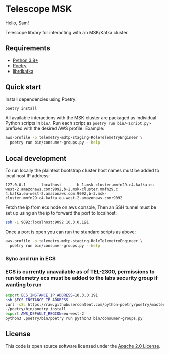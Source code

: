 # Telescope MSK

Hello, Sam!

Telescope library for interacting with an MSK/Kafka cluster.

## Requirements

* [Python 3.8+](https://www.python.org/downloads/release)
* [Poetry](https://python-poetry.org/)
* [librdkafka](https://github.com/edenhill/librdkafka)

## Quick start

Install dependencies using Poetry:

```sh
poetry install
```

All available interactions with the MSK cluster are packaged as individual Python scripts in `bin/`.
Run each script as `poetry run bin/<script.py>` prefixed with the desired AWS profile.
Example:

```sh
aws-profile -p telemetry-mdtp-staging-RoleTelemetryEngineer \
  poetry run bin/consumer-groups.py --help
```

## Local development

To run locally the plaintext bootstrap cluster host names must be added to local host IP address:
```
127.0.0.1       localhost       b-1.msk-cluster.mmfn29.c4.kafka.eu-west-2.amazonaws.com:9092,b-2.msk-cluster.mmfn29.c
4.kafka.eu-west-2.amazonaws.com:9092,b-3.msk-cluster.mmfn29.c4.kafka.eu-west-2.amazonaws.com:9092
```
Fetch the ip from ecs node on aws console,
Then an SSH tunnel must be set up using an the ip to forward the port to localhost:
```sh
ssh -L 9092:localhost:9092 10.3.0.191
```
Once a port is open you can run the standard scripts as above:
```sh
aws-profile -p telemetry-mdtp-staging-RoleTelemetryEngineer \
  poetry run bin/consumer-groups.py --help
```

### Sync and run in ECS
### ECS is currently unavailable as of TEL-2300, permissions to run telemetry ecs must be added to the labs security group if wanting to run


```sh
export ECS_INSTANCE_IP_ADDRESS=10.3.0.191
ssh $ECS_INSTANCE_IP_ADDRESS
curl -sSL https://raw.githubusercontent.com/python-poetry/poetry/master/get-poetry.py | python -
./poetry/bin/poetry install
export AWS_DEFAULT_REGION=eu-west-2
python3 .poetry/bin/poetry run python3 bin/consumer-groups.py
```

## License

This code is open source software licensed under the [Apache 2.0 License]("http://www.apache.org/licenses/LICENSE-2.0.html").
